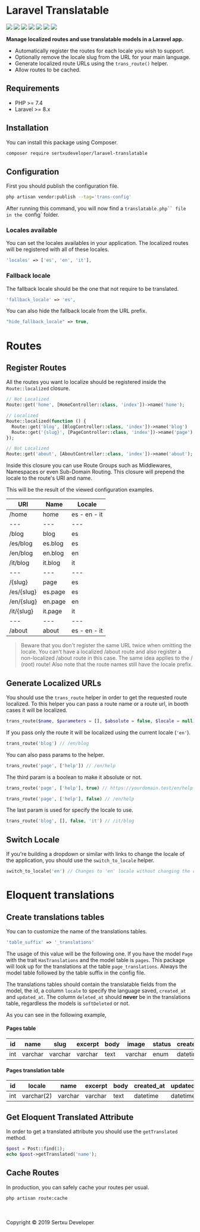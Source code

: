 # Laravel Translatable
![](https://img.shields.io/github/v/release/sertxudeveloper/laravel-translatable) ![](https://img.shields.io/github/license/sertxudeveloper/laravel-translatable) ![](https://img.shields.io/librariesio/github/sertxudeveloper/laravel-translatable) ![](https://img.shields.io/github/repo-size/sertxudeveloper/laravel-translatable) ![](https://img.shields.io/packagist/dt/sertxudeveloper/laravel-translatable) ![](https://img.shields.io/github/issues/sertxudeveloper/laravel-translatable) ![](https://img.shields.io/packagist/php-v/sertxudeveloper/laravel-translatable)

**Manage localized routes and use translatable models in a Laravel app.**
 - Automatically register the routes for each locale you wish to support.
 - Optionally remove the locale slug from the URL for your main language.
 - Generate localized route URLs using the `trans_route()` helper.
 - Allow routes to be cached.

## Requirements
  - PHP >= 7.4
  - Laravel >= 8.x

## Installation
You can install this package using Composer.

```sh
composer require sertxudeveloper/laravel-translatable
```

## Configuration
First you should publish the configuration file.

```sh
php artisan vendor:publish --tag='trans-config'
```

After running this command, you will now find a `translatable.php`` file in the `config` folder.

### Locales available
You can set the locales availables in your application. The localized routes will be registered with all of these locales.

```php
'locales' => ['es', 'en', 'it'],
```
### Fallback locale
The fallback locale should be the one that not require to be translated.

```php
'fallback_locale' => 'es',
```
You can also hide the fallback locale from the URL prefix.

```php
"hide_fallback_locale" => true,
```

# Routes
## Register Routes
All the routes you want lo localize should be registered inside the `Route::localized` closure.

```php
// Not Localized
Route::get('home', [HomeController::class, 'index'])->name('home');

// Localized
Route::localized(function () {
  Route::get('blog', [BlogController::class, 'index'])->name('blog')
  Route::get('{slug}', [PageController::class, 'index'])->name('page')
});

// Not Localized
Route::get('about', [AboutController::class, 'index'])->name('about');
```

Inside this closure you can use Route Groups such as Middlewares, Namespaces or even Sub-Domain Routing. This closure will prepend the locale to the route's URI and name.

This will be the result of the viewed configuration examples.

| URI | Name | Locale |
| --- | --- | --- |
| /home | home | es - en - it |
| --- | --- | --- |
| /blog | blog | es |
| /es/blog | es.blog | es |
| /en/blog | en.blog | en |
| /it/blog | it.blog | it |
| --- | --- | --- |
| /{slug} | page | es |
| /es/{slug} | es.page | es |
| /en/{slug} | en.page | en |
| /it/{slug} | it.page | it |
| --- | --- | --- |
| /about | about | es - en - it |

> Beware that you don't register the same URL twice when omitting the locale. You can't have a localized /about route and also register a non-localized /about route in this case. The same idea applies to the / (root) route! Also note that the route names still have the locale prefix.

## Generate Localized URLs
You should use the `trans_route` helper in order to get the requested route localized. To this helper you can pass a route name or a route url, in booth cases it will be localized.

```php
trans_route($name, $parameters = [], $absolute = false, $locale = null)
```

If you pass only the route it will be localized using the current locale (`'en'`).

```php
trans_route('blog') // /en/blog
```

You can also pass params to the helper.

```php
trans_route('page', ['help']) // /en/help
```

The third param is a boolean to make it absolute or not.

```php
trans_route('page', ['help'], true) // https://yourdomain.test/en/help
```

```php
trans_route('page', ['help'], false) // /en/help
```

The last param is used for specify the locale to use.

```php
trans_route('blog', [], false, 'it') // /it/blog
```

## Switch Locale
If you're building a dropdown or similar with links to change the locale of the application, you should use the `switch_to_locale` helper.
```php
switch_to_locale('en') // Changes to 'en' locale without changing the route
```

# Eloquent translations

## Create translations tables
You can to customize the name of the translations tables.

```php
'table_suffix' => '_translations'
```

The usage of this value will be the following one. If you have the model `Page` with the trait `HasTranslations` and the model table is `pages`.
This package will look up for the translations at the table `page_translations`. Always the model table followed by the table suffix in the config file.

The translations tables should contain the translatable fields from the model, the id, a column `locale` to specify the language saved, `created_at` and `updated_at`.
The column `deleted_at` should **never** be in the translations table, regardless the models is `softDeleted` or not.

As you can see in the following example, 

#### Pages table
| id | name | slug | excerpt | body | image | status | created_at | updated_at | 
| --- | --- | --- | --- | --- | --- | --- | --- | --- |
| int | varchar | varchar | varchar | text | varchar | enum | datetime | datetime |

#### Pages translation table
| id | locale | name | excerpt | body | created_at | updated_at | 
| --- | --- | --- | --- | --- | --- | --- |
| int | varchar(2) | varchar | varchar | text | datetime | datetime |

## Get Eloquent Translated Attribute
In order to get a translated attribute you should use the ``getTranslated`` method.

```php
$post = Post::find(1);
echo $post->getTranslated('name');
```

## Cache Routes
In production, you can safely cache your routes per usual.

```sh
php artisan route:cache
```
<br><br>
Copyright © 2019 Sertxu Developer
